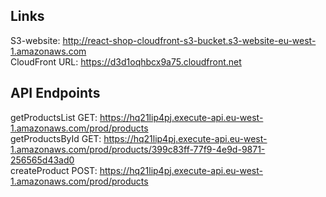 ## Links
S3-website:     http://react-shop-cloudfront-s3-bucket.s3-website-eu-west-1.amazonaws.com <br />
CloudFront URL: https://d3d1oqhbcx9a75.cloudfront.net <br />

## API Endpoints
getProductsList GET: https://hq21lip4pj.execute-api.eu-west-1.amazonaws.com/prod/products <br />
getProductsById GET: https://hq21lip4pj.execute-api.eu-west-1.amazonaws.com/prod/products/399c83ff-77f9-4e9d-9871-256565d43ad0 <br />
createProduct POST: https://hq21lip4pj.execute-api.eu-west-1.amazonaws.com/prod/products <br />
